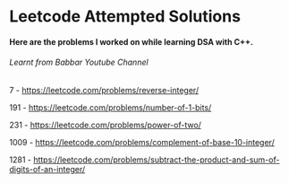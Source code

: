 # Leetcode Attempted Solutions

#### Here are the problems I worked on while learning DSA with C++.
###### Learnt from Babbar Youtube Channel

7 - https://leetcode.com/problems/reverse-integer/

191 - https://leetcode.com/problems/number-of-1-bits/

231 - https://leetcode.com/problems/power-of-two/

1009 - https://leetcode.com/problems/complement-of-base-10-integer/

1281 - https://leetcode.com/problems/subtract-the-product-and-sum-of-digits-of-an-integer/

